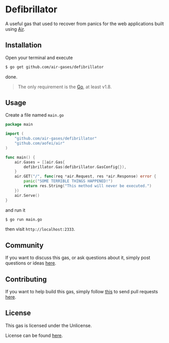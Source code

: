 # Defibrillator

A useful gas that used to recover from panics for the web applications built
using [Air](https://github.com/aofei/air).

## Installation

Open your terminal and execute

```bash
$ go get github.com/air-gases/defibrillator
```

done.

> The only requirement is the [Go](https://golang.org), at least v1.8.

## Usage

Create a file named `main.go`

```go
package main

import (
	"github.com/air-gases/defibrillator"
	"github.com/aofei/air"
)

func main() {
	air.Gases = []air.Gas{
		defibrillator.Gas(defibrillator.GasConfig{}),
	}
	air.GET("/", func(req *air.Request, res *air.Response) error {
		panic("SOME TERRIBLE THINGS HAPPENED!")
		return res.String("This method will never be executed.")
	})
	air.Serve()
}
```

and run it

```bash
$ go run main.go
```

then visit `http://localhost:2333`.

## Community

If you want to discuss this gas, or ask questions about it, simply post
questions or ideas [here](https://github.com/air-gases/defibrillator/issues).

## Contributing

If you want to help build this gas, simply follow
[this](https://github.com/air-gases/defibrillator/wiki/Contributing) to send
pull requests [here](https://github.com/air-gases/defibrillator/pulls).

## License

This gas is licensed under the Unlicense.

License can be found [here](LICENSE).
